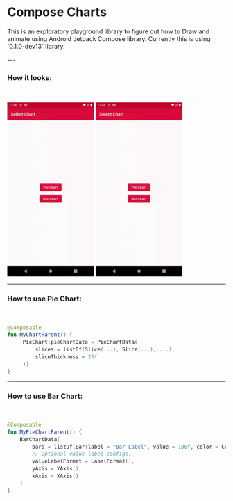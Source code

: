 # Compose Charts

<p>
This is an exploratory playground library to figure out how to Draw and animate using Android Jetpack Compose library.
Currently this is using `0.1.0-dev13` library.
</p>
---
<h3>How it looks:</h3>
<br/>

<img src="/assets/pie_chart.gif" width="200">   <img src="/assets/bar_chart.gif" width="200">

---

<h3>How to use Pie Chart:</h3>
<br/>

```kotlin
@Composable
fun MyChartParent() {
     PieChart(pieChartData = PieChartData(
         slices = listOf(Slice(...), Slice(...),....),
         sliceThickness = 25f
     ))
}
```

---
<h3> How to use Bar Chart:</h3>
<br/>

```kotlin
@Composable
fun MyPieChartParent() {
    BarChartData(
        bars = listOf(Bar(label = "Bar Label", value = 100f, color = Color.Red),),
        // Optional value label configs.
        valueLabelFormat = LabelFormat(),
        yAxis = YAxis(),
        xAxis = XAxis()
    )
}
```